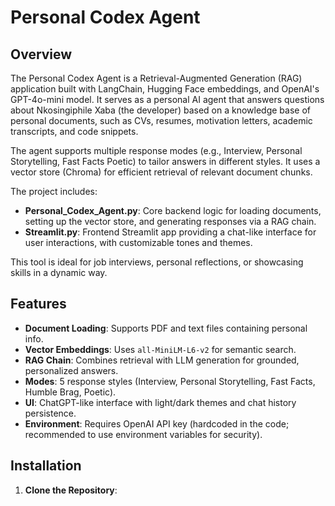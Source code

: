 # Personal Codex Agent

## Overview
The Personal Codex Agent is a Retrieval-Augmented Generation (RAG) application built with LangChain, Hugging Face embeddings, and OpenAI's GPT-4o-mini model. It serves as a personal AI agent that answers questions about Nkosingiphile Xaba (the developer) based on a knowledge base of personal documents, such as CVs, resumes, motivation letters, academic transcripts, and code snippets.

The agent supports multiple response modes (e.g., Interview, Personal Storytelling, Fast Facts Poetic) to tailor answers in different styles. It uses a vector store (Chroma) for efficient retrieval of relevant document chunks.

The project includes:
- **Personal_Codex_Agent.py**: Core backend logic for loading documents, setting up the vector store, and generating responses via a RAG chain.
- **Streamlit.py**: Frontend Streamlit app providing a chat-like interface for user interactions, with customizable tones and themes.

This tool is ideal for job interviews, personal reflections, or showcasing skills in a dynamic way.

## Features
- **Document Loading**: Supports PDF and text files containing personal info.
- **Vector Embeddings**: Uses `all-MiniLM-L6-v2` for semantic search.
- **RAG Chain**: Combines retrieval with LLM generation for grounded, personalized answers.
- **Modes**: 5 response styles (Interview, Personal Storytelling, Fast Facts, Humble Brag, Poetic).
- **UI**: ChatGPT-like interface with light/dark themes and chat history persistence.
- **Environment**: Requires OpenAI API key (hardcoded in the code; recommended to use environment variables for security).

## Installation
1. **Clone the Repository**: